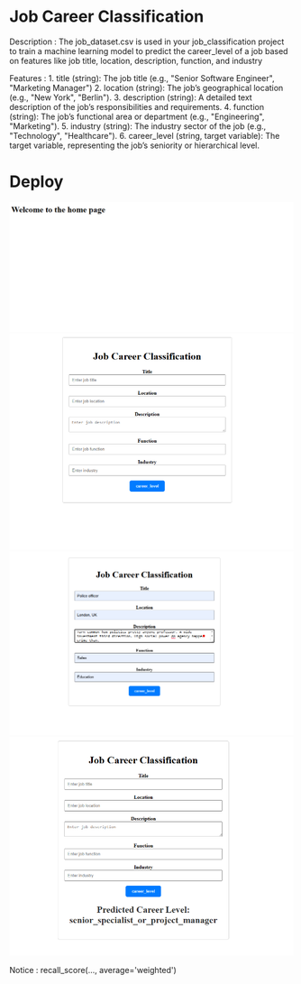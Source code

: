 # Job Career Classification

Description : The job_dataset.csv is used in your job_classification project to train a machine learning model to predict the career_level of a job based on features like job title, location, description, function, and industry

Features :
    1. title (string): The job title (e.g., "Senior Software Engineer", "Marketing Manager")
    2. location (string): The job’s geographical location (e.g., "New York", "Berlin").
    3. description (string): A detailed text description of the job’s responsibilities and requirements.
    4. function (string): The job’s functional area or department (e.g., "Engineering", "Marketing").
    5. industry (string): The industry sector of the job (e.g., "Technology", "Healthcare").
    6. career_level (string, target variable): The target variable, representing the job’s seniority or hierarchical level.

# Deploy
![img_1.png](img_1.png)
![img_4.png](img_4.png)
![img_2.png](img_2.png)
![img_3.png](img_3.png)

Notice : recall_score(..., average='weighted')

